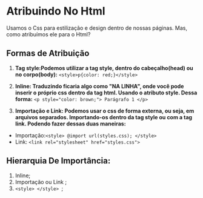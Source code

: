 # Atribuindo No Html
Usamos o Css para estilização e design dentro de nossas páginas. Mas, como atribuímos ele para o Html? 

## Formas de Atribuição
1. **Tag style:Podemos utilizar a tag style, dentro do cabeçalho(head) ou no corpo(body):** ``<style>p{color: red;}</style> ``

2. **Inline: Traduzindo ficaria algo como "NA LINHA", onde você pode inserir o próprio css dentro da tag html. Usando o atributo style. Dessa forma:** ``<p style="color: brown;"> Parágrafo 1 </p>``

3. **Importação e Link: Podemos usar o css de forma externa, ou seja, em arquivos separados. Importando-os dentro da tag style ou com a tag link. Podendo fazer dessas duas maneiras:**

- Importação:``<style> @import url(styles.css); </style>``
-  Link: ``<link rel="stylesheet" href="styles.css"> ``

## Hierarquia De Importância:
1. Inline;
2. Importação ou Link ;
3. ``<style> </style> ``;

